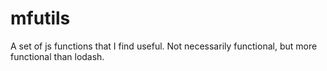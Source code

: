 # mfutils
A set of js functions that I find useful. Not necessarily functional, but more functional than lodash.

